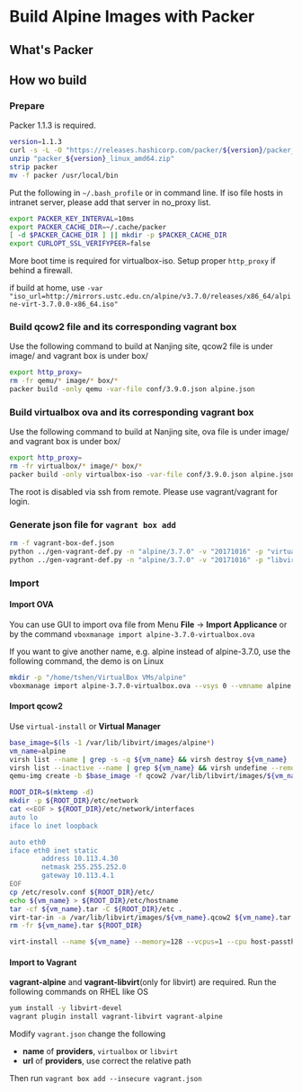 # Build Alpine Images with Packer

## What's Packer

## How wo build

### Prepare

Packer 1.1.3 is required.

```bash
version=1.1.3
curl -s -L -O "https://releases.hashicorp.com/packer/${version}/packer_${version}_linux_amd64.zip"
unzip "packer_${version}_linux_amd64.zip"
strip packer
mv -f packer /usr/local/bin
```

Put the following in `~/.bash_profile` or in command line.
If iso file hosts in intranet server, please add that server in no_proxy list.

```bash
export PACKER_KEY_INTERVAL=10ms
export PACKER_CACHE_DIR=~/.cache/packer
[ -d $PACKER_CACHE_DIR ] || mkdir -p $PACKER_CACHE_DIR
export CURLOPT_SSL_VERIFYPEER=false
```

More boot time is required for virtualbox-iso. Setup proper `http_proxy` if behind a firewall.

if build at home, use `-var "iso_url=http://mirrors.ustc.edu.cn/alpine/v3.7.0/releases/x86_64/alpine-virt-3.7.0.0-x86_64.iso"`

### Build qcow2 file and its corresponding vagrant box

Use the following command to build at Nanjing site, qcow2 file is under image/ and vagrant box is under box/

```bash
export http_proxy=
rm -fr qemu/* image/* box/*
packer build -only qemu -var-file conf/3.9.0.json alpine.json
```

### Build virtualbox ova and its corresponding vagrant box

Use the following command to build at Nanjing site, ova file is under image/ and vagrant box is under box/

```bash
export http_proxy=
rm -fr virtualbox/* image/* box/*
packer build -only virtualbox-iso -var-file conf/3.9.0.json alpine.json
```

The root is disabled via ssh from remote. Please use vagrant/vagrant for login.

### Generate json file for `vagrant box add`

```bash
rm -f vagrant-box-def.json
python ../gen-vagrant-def.py -n "alpine/3.7.0" -v "20171016" -p "virtualbox" -u "box/alpine-3.7.0/alpine-3.7.0-virtualbox-20171016.box"
python ../gen-vagrant-def.py -n "alpine/3.7.0" -v "20171016" -p "libvirt" -u "box/alpine-3.7.0/alpine-3.7.0-libvirt-20171016.box"
```

### Import

#### Import OVA

You can use GUI to import ova file from Menu **File** -> **Import Applicance** or by the command `vboxmanage import alpine-3.7.0-virtualbox.ova`

If you want to give another name, e.g. alpine instead of alpine-3.7.0, use the following command, the demo is on Linux

```bash
mkdir -p "/home/tshen/VirtualBox VMs/alpine"
vboxmanage import alpine-3.7.0-virtualbox.ova --vsys 0 --vmname alpine --unit 9 --disk "/home/tshen/VirtualBox VMs/alpine/alpine.vmdk"
```

#### Import qcow2

Use `virtual-install` or **Virtual Manager**

```bash
base_image=$(ls -1 /var/lib/libvirt/images/alpine*)
vm_name=alpine
virsh list --name | grep -s -q ${vm_name} && virsh destroy ${vm_name}
virsh list --inactive --name | grep ${vm_name} && virsh undefine --remove-all-storage ${vm_name}
qemu-img create -b $base_image -f qcow2 /var/lib/libvirt/images/${vm_name}.qcow2

ROOT_DIR=$(mktemp -d)
mkdir -p ${ROOT_DIR}/etc/network
cat <<EOF > ${ROOT_DIR}/etc/network/interfaces
auto lo
iface lo inet loopback

auto eth0
iface eth0 inet static
        address 10.113.4.30
        netmask 255.255.252.0
        gateway 10.113.4.1
EOF
cp /etc/resolv.conf ${ROOT_DIR}/etc/
echo ${vm_name} > ${ROOT_DIR}/etc/hostname
tar -cf ${vm_name}.tar -C ${ROOT_DIR}/etc .
virt-tar-in -a /var/lib/libvirt/images/${vm_name}.qcow2 ${vm_name}.tar /etc
rm -fr ${vm_name}.tar ${ROOT_DIR}

virt-install --name ${vm_name} --memory=128 --vcpus=1 --cpu host-passthrough --disk /var/lib/libvirt/images/${vm_name}.qcow2 --os-type linux --network bridge=ovsbr502,model=virtio,virtualport_type=openvswitch --noautoconsole --import
```

#### Import to Vagrant

**vagrant-alpine** and **vagrant-libvirt**(only for libvirt) are required. Run the following commands on RHEL like OS

```bash
yum install -y libvirt-devel
vagrant plugin install vagrant-libvirt vagrant-alpine
```

Modify `vagrant.json` change the following

- **name** of **providers**, `virtualbox` or `libvirt`
- **url** of **providers**, use correct the relative path

Then run `vagrant box add --insecure vagrant.json`
